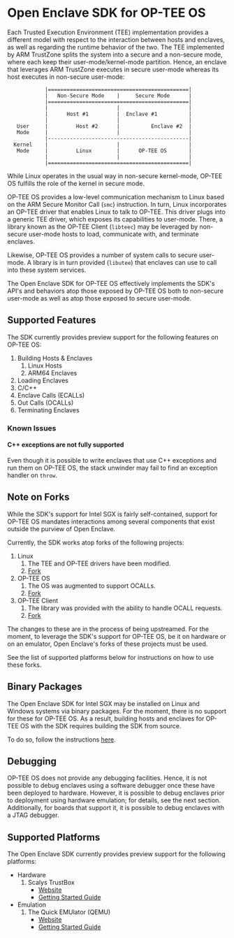 # Open Enclave SDK for OP-TEE OS

Each Trusted Execution Environment (TEE) implementation provides a different
model with respect to the interaction between hosts and enclaves, as well as
regarding the runtime behavior of the two. The TEE implemented by ARM TrustZone
splits the system into a secure and a non-secure mode, where each keep their
user-mode/kernel-mode partition. Hence, an enclave that leverages ARM TrustZone
executes in secure user-mode whereas its host executes in non-secure user-mode:

```
            |=============================================|
            |   Non-Secure Mode    |     Secure Mode      |
            |=============================================|
            |                      |                      |
            |      Host #1         |  Enclave #1          |
            |                      |                      |
   User     |         Host #2      |          Enclave #2  |
   Mode     |                      |                      |
            |---------------------------------------------|
  Kernel    |                      |                      |
   Mode     |         Linux        |      OP-TEE OS       |
            |                      |                      |
            |=============================================|
```

While Linux operates in the usual way in non-secure kernel-mode, OP-TEE OS
fulfills the role of the kernel in secure mode.

OP-TEE OS provides a low-level communication mechanism to Linux based on the ARM
Secure Monitor Call (`smc`) instruction. In turn, Linux incorporates an OP-TEE
driver that enables Linux to talk to OP-TEE. This driver plugs into a generic
TEE driver, which exposes its capabilities to user-mode. There, a library known
as the OP-TEE Client (`libteec`) may be leveraged by non-secure user-mode hosts
to load, communicate with, and terminate enclaves.

Likewise, OP-TEE OS provides a number of system calls to secure user-mode. A
library is in turn provided (`libutee`) that enclaves can use to call into these
system services.

The Open Enclave SDK for OP-TEE OS effectively implements the SDK's API's and
behaviors atop those exposed by OP-TEE OS both to non-secure user-mode as well
as atop those exposed to secure user-mode.

## Supported Features

The SDK currently provides preview support for the following features on OP-TEE
OS:

1. Building Hosts & Enclaves
   1. Linux Hosts
   2. ARM64 Enclaves
2. Loading Enclaves
3. C/C++
4. Enclave Calls (ECALLs)
5. Out Calls (OCALLs)
6. Terminating Enclaves

### Known Issues

#### C++ exceptions are not fully supported

Even though it is possible to write enclaves that use C++ exceptions and run
them on OP-TEE OS, the stack unwinder may fail to find an exception handler on
`throw`.

## Note on Forks

While the SDK's support for Intel SGX is fairly self-contained, support for
OP-TEE OS mandates interactions among several components that exist outside the
purview of Open Enclave.

Currently, the SDK works atop forks of the following projects:

1. Linux
   1. The TEE and OP-TEE drivers have been modified.
   2. [Fork](https://github.com/ms-iot/linux/tree/ms-iot-openenclave-3.6.0)
2. OP-TEE OS
   1. The OS was augmented to support OCALLs.
   2. [Fork](https://github.com/ms-iot/optee_os/tree/ms-iot-openenclave-3.6.0)
3. OP-TEE Client
   1. The library was provided with the ability to handle OCALL requests.
   2. [Fork](https://github.com/ms-iot/optee_client/tree/ms-iot-openenclave-3.6.0)

The changes to these are in the process of being upstreamed. For the moment, to
leverage the SDK's support for OP-TEE OS, be it on hardware or on an emulator,
Open Enclave's forks of these projects must be used.

See the list of supported platforms below for instructions on how to use these
forks.

## Binary Packages

The Open Enclave SDK for Intel SGX may be installed on Linux and Windows systems
via binary packages. For the moment, there is no support for these for OP-TEE
OS. As a result, building hosts and enclaves for OP-TEE OS with the SDK requires
building the SDK from source.

To do so, follow the instructions
[here](../Contributors/OPTEEGettingStarted.md).

## Debugging

OP-TEE OS does not provide any debugging facilities. Hence, it is not possible
to debug enclaves using a software debugger once these have been deployed to
hardware. However, it is possible to debug enclaves prior to deployment using
hardware emulation; for details, see the next section. Additionally, for boards
that support it, it is possible to debug enclaves with a JTAG debugger.

## Supported Platforms

The Open Enclave SDK currently provides preview support for the following
platforms:

- Hardware
   1. Scalys TrustBox
      - [Website](https://scalys.com/trustbox-industrial)
      - [Getting Started Guide](Hardware/ScalysTrustBox.md)
- Emulation
   1. The Quick EMUlator (QEMU)
      - [Website](https://www.qemu.org)
      - [Getting Started Guide](Debugging/QEMU.md)
